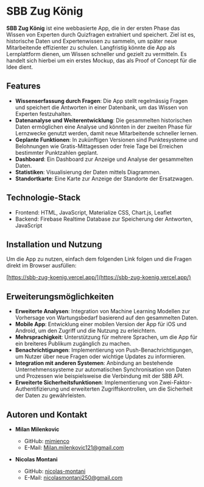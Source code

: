 # SBB Zug König

**SBB Zug König** ist eine webbasierte App, die in der ersten Phase das Wissen von Experten durch Quizfragen extrahiert und speichert. Ziel ist es, historische Daten und Expertenwissen zu sammeln, um später neue Mitarbeitende effizienter zu schulen. Langfristig könnte die App als Lernplattform dienen, um Wissen schneller und gezielt zu vermitteln. Es handelt sich hierbei um ein erstes Mockup, das als Proof of Concept für die Idee dient.

## Features

- **Wissenserfassung durch Fragen**: Die App stellt regelmässig Fragen und speichert die Antworten in einer Datenbank, um das Wissen von Experten festzuhalten.
- **Datenanalyse und Weiterentwicklung**: Die gesammelten historischen Daten ermöglichen eine Analyse und könnten in der zweiten Phase für Lernzwecke genutzt werden, damit neue Mitarbeitende schneller lernen.
- **Geplante Funktionen**: In zukünftigen Versionen sind Punktesysteme und Belohnungen wie Gratis-Mittagessen oder freie Tage bei Erreichen bestimmter Punktzahlen geplant.
- **Dashboard**: Ein Dashboard zur Anzeige und Analyse der gesammelten Daten.
- **Statistiken**: Visualisierung der Daten mittels Diagrammen.
- **Standortkarte**: Eine Karte zur Anzeige der Standorte der Ersatzwagen.

## Technologie-Stack

- Frontend: HTML, JavaScript, Materialize CSS, Chart.js, Leaflet
- Backend: Firebase Realtime Database zur Speicherung der Antworten, JavaScript

## Installation und Nutzung

Um die App zu nutzen, einfach dem folgenden Link folgen und die Fragen direkt im Browser ausfüllen:

[https://sbb-zug-koenig.vercel.app/](https://sbb-zug-koenig.vercel.app/)

## Erweiterungsmöglichkeiten

- **Erweiterte Analysen**: Integration von Machine Learning Modellen zur Vorhersage von Wartungsbedarf basierend auf den gesammelten Daten.
- **Mobile App**: Entwicklung einer mobilen Version der App für iOS und Android, um den Zugriff und die Nutzung zu erleichtern.
- **Mehrsprachigkeit**: Unterstützung für mehrere Sprachen, um die App für ein breiteres Publikum zugänglich zu machen.
- **Benachrichtigungen**: Implementierung von Push-Benachrichtigungen, um Nutzer über neue Fragen oder wichtige Updates zu informieren.
- **Integration mit anderen Systemen**: Anbindung an bestehende Unternehmenssysteme zur automatischen Synchronisation von Daten und Prozessen wie beispielsweise die Verbindung mit der SBB API.
- **Erweiterte Sicherheitsfunktionen**: Implementierung von Zwei-Faktor-Authentifizierung und erweiterten Zugriffskontrollen, um die Sicherheit der Daten zu gewährleisten.

## Autoren und Kontakt

- **Milan Milenkovic**  
  - GitHub: [mimienco](https://github.com/mimienco)  
  - E-Mail: [Milan.milenkovic121@gmail.com](mailto:milan.milenkovic121@gmail.com)
  
- **Nicolas Montani**  
  - GitHub: [nicolas-montani](https://github.com/nicolas-montani)  
  - E-Mail: [nicolasmontani250@gmail.com](mailto:nicolasmontani250@gmail.com)